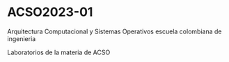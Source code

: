 # ACSO2023-01
Arquitectura  Computacional y Sistemas Operativos escuela colombiana de ingenieria

Laboratorios de la materia de ACSO
